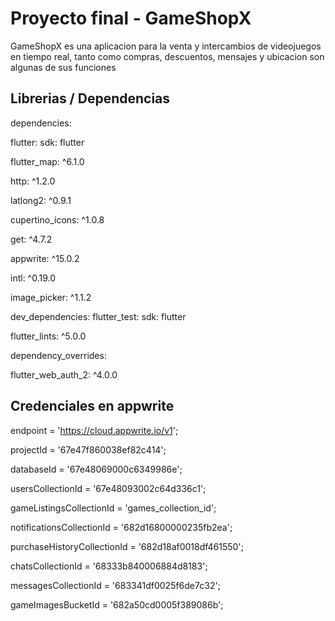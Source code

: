# Proyecto final - GameShopX

GameShopX es una aplicacion para la venta y intercambios de videojuegos en tiempo real, tanto como compras, descuentos, mensajes y ubicacion son algunas de sus funciones

## Librerias / Dependencias

dependencies:

  flutter:
    sdk: flutter
    
  flutter_map: ^6.1.0
  
  http: ^1.2.0
  
  latlong2: ^0.9.1
  
  cupertino_icons: ^1.0.8
  
  get: ^4.7.2
  
  appwrite: ^15.0.2
  
  intl: ^0.19.0
  
  image_picker: ^1.1.2
  

dev_dependencies:
  flutter_test:
    sdk: flutter
    
  flutter_lints: ^5.0.0

dependency_overrides:

  flutter_web_auth_2: ^4.0.0

## Credenciales en appwrite

endpoint = 'https://cloud.appwrite.io/v1';

projectId = '67e47f860038ef82c414';

databaseId = '67e48069000c6349986e'; 

usersCollectionId = '67e48093002c64d336c1'; 

gameListingsCollectionId = 'games_collection_id'; 

notificationsCollectionId = '682d16800000235fb2ea'; 

purchaseHistoryCollectionId = '682d18af0018df461550'; 

chatsCollectionId = '68333b840006884d8183';       

messagesCollectionId = '683341df0025f6de7c32';  

gameImagesBucketId = '682a50cd0005f389086b';
